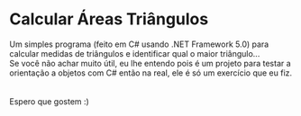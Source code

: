 # Calcular Áreas Triângulos

Um simples programa (feito em C# usando .NET Framework 5.0) para calcular medidas de triângulos e identificar qual o maior triângulo...<br>
Se você não achar muito útil, eu lhe entendo pois é um projeto para testar a orientação a objetos com C# então na real, ele é só um exercício que eu fiz.<br>
<br>
<br>
Espero que gostem :)
